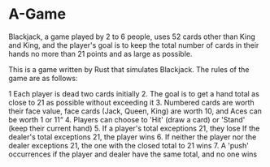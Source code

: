 # A-Game
Blackjack, a game played by 2 to 6 people, uses 52 cards other than King and King, and the player's goal is to keep the total number of cards in their hands no more than 21 points and as large as possible.

This is a game written by Rust that simulates Blackjack. The rules of the game are as follows: 


1 Each player is dead two cards initially
2. The goal is to get a hand total as close to 21 as possible without exceeding it
3. Numbered cards are worth their face value, face cards (Jack, Queen, King) are worth 10, and Aces can be worth 1 or 11“
4. Players can choose to 'Hit' (draw a card) or 'Stand' (keep their current hand)
5. If a player's total exceptions 21, they lose If the dealer's total exceptions 21, the player wins
6. If neither the player nor the dealer exceptions 21, the one with the closed total to 21 wins
7. A 'push' occurrences if the player and dealer have the same total, and no one wins
